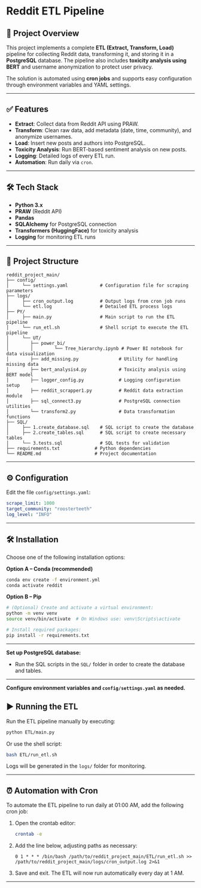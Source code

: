 # Reddit ETL Pipeline

## 📌 Project Overview
This project implements a complete **ETL (Extract, Transform, Load)** pipeline for collecting Reddit data, transforming it, and storing it in a **PostgreSQL** database. The pipeline also includes **toxicity analysis using BERT** and username anonymization to protect user privacy.

The solution is automated using **cron jobs** and supports easy configuration through environment variables and YAML settings.

---

## ✅ Features
- **Extract**: Collect data from Reddit API using PRAW.
- **Transform**: Clean raw data, add metadata (date, time, community), and anonymize usernames.
- **Load**: Insert new posts and authors into PostgreSQL.
- **Toxicity Analysis**: Run BERT-based sentiment analysis on new posts.
- **Logging**: Detailed logs of every ETL run.
- **Automation**: Run daily via `cron`.

---

## 🛠 Tech Stack
- **Python 3.x**
- **PRAW** (Reddit API)
- **Pandas**
- **SQLAlchemy** for PostgreSQL connection
- **Transformers (HuggingFace)** for toxicity analysis
- **Logging** for monitoring ETL runs

---

## 🔧 Project Structure
```
reddit_project_main/   
├── config/  
│     └── settings.yaml            # Configuration file for scraping parameters  
├── logs/  
│     ├── cron_output.log          # Output logs from cron job runs  
│     └── etl.log                  # Detailed ETL process logs  
├── PY/  
│     ├── main.py                  # Main script to run the ETL pipeline  
│     └── run_etl.sh               # Shell script to execute the ETL pipeline  
│     └── UT/
│        ├── power_bi/  
│        │        └── Tree_hierarchy.ipynb # Power BI notebook for data visualization
│        ├── add_missing.py               # Utility for handling missing data  
│        ├── bert_analysis4.py            # Toxicity analysis using BERT model  
│        ├── logger_config.py             # Logging configuration setup  
│        ├── reddit_scrapper1.py          # Reddit data extraction module  
│        ├── sql_connect3.py              # PostgreSQL connection utilities  
│        └── transform2.py                # Data transformation functions   
├── SQL/  
│     ├── 1.create_database.sql    # SQL script to create the database  
│     ├── 2.create_tables.sql      # SQL script to create necessary tables   
│     └── 3.tests.sql              # SQL tests for validation  
├── requirements.txt             # Python dependencies  
└── README.md                    # Project documentation  
```

---

## ⚙️ Configuration
Edit the file `config/settings.yaml`:
```yaml
scrape_limit: 1000
target_community: "roosterteeth"
log_level: "INFO"
```

---

## 🛠 Installation

Choose one of the following installation options:

**Option A – Conda (recommended)**
```bash
conda env create -f environment.yml
conda activate reddit
```

**Option B – Pip**
```bash
# (Optional) Create and activate a virtual environment:
python -m venv venv
source venv/bin/activate  # On Windows use: venv\Scripts\activate

# Install required packages:
pip install -r requirements.txt
```


---

**Set up PostgreSQL database:**
- Run the SQL scripts in the `SQL/` folder in order to create the database and tables.
---

**Configure environment variables and `config/settings.yaml` as needed.**


## ▶️ Running the ETL

Run the ETL pipeline manually by executing:

```bash
python ETL/main.py
```

Or use the shell script:

```bash
bash ETL/run_etl.sh
```

Logs will be generated in the `logs/` folder for monitoring.

---

## ⏰ Automation with Cron

To automate the ETL pipeline to run daily at 01:00 AM, add the following cron job:

1. Open the crontab editor:

   ```bash
   crontab -e
   ```

2. Add the line below, adjusting paths as necessary:

   ```cron
   0 1 * * * /bin/bash /path/to/reddit_project_main/ETL/run_etl.sh >> /path/to/reddit_project_main/logs/cron_output.log 2>&1
   ```

3. Save and exit. The ETL will now run automatically every day at 1 AM.

---